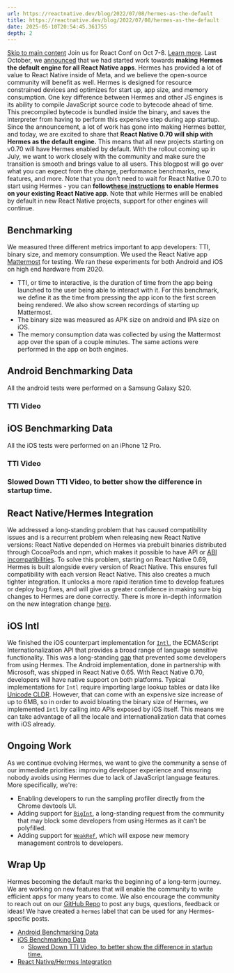 ```yaml
---
url: https://reactnative.dev/blog/2022/07/08/hermes-as-the-default
title: https://reactnative.dev/blog/2022/07/08/hermes-as-the-default
date: 2025-05-10T20:54:45.361755
depth: 2
---
```


[Skip to main content](https://reactnative.dev/blog/2022/07/08/hermes-as-the-default#__docusaurus_skipToContent_fallback)
Join us for React Conf on Oct 7-8. [Learn more](https://conf.react.dev).
Last October, we [announced](https://reactnative.dev/blog/2021/10/26/toward-hermes-being-the-default) that we had started work towards **making** **Hermes the default engine for all React Native apps**.
Hermes has provided a lot of value to React Native inside of Meta, and we believe the open-source community will benefit as well. Hermes is designed for resource constrained devices and optimizes for start up, app size, and memory consumption. One key difference between Hermes and other JS engines is its ability to compile JavaScript source code to bytecode ahead of time. This precompiled bytecode is bundled inside the binary, and saves the interpreter from having to perform this expensive step during app startup.
Since the announcement, a lot of work has gone into making Hermes better, and today, we are excited to share that **React Native 0.70 will ship with Hermes as the default engine.** This means that all new projects starting on v0.70 will have Hermes enabled by default. With the rollout coming up in July, we want to work closely with the community and make sure the transition is smooth and brings value to all users. This blogpost will go over what you can expect from the change, performance benchmarks, new features, and more. Note that you don’t need to wait for React Native 0.70 to start using Hermes - you can **follow[these instructions](https://reactnative.dev/docs/hermes#enabling-hermes) to enable Hermes on your existing React Native app**.
Note that while Hermes will be enabled by default in new React Native projects, support for other engines will continue.
## Benchmarking[​](https://reactnative.dev/blog/2022/07/08/hermes-as-the-default#benchmarking "Direct link to Benchmarking")
We measured three different metrics important to app developers: TTI, binary size, and memory consumption. We used the React Native app [Mattermost](https://github.com/mattermost/mattermost-mobile) for testing. We ran these experiments for both Android and iOS on high end hardware from 2020.
  * TTI, or time to interactive, is the duration of time from the app being launched to the user being able to interact with it. For this benchmark, we define it as the time from pressing the app icon to the first screen being rendered. We also show screen recordings of starting up Mattermost.
  * The binary size was measured as APK size on android and IPA size on iOS.
  * The memory consumption data was collected by using the Mattermost app over the span of a couple minutes. The same actions were performed in the app on both engines.


## Android Benchmarking Data[​](https://reactnative.dev/blog/2022/07/08/hermes-as-the-default#android-benchmarking-data "Direct link to Android Benchmarking Data")
All the android tests were performed on a Samsung Galaxy S20.
### TTI Video[​](https://reactnative.dev/blog/2022/07/08/hermes-as-the-default#tti-video "Direct link to TTI Video")
## iOS Benchmarking Data[​](https://reactnative.dev/blog/2022/07/08/hermes-as-the-default#ios-benchmarking-data "Direct link to iOS Benchmarking Data")
All the iOS tests were performed on an iPhone 12 Pro.
### TTI Video[​](https://reactnative.dev/blog/2022/07/08/hermes-as-the-default#tti-video-1 "Direct link to TTI Video")
### Slowed Down TTI Video, to better show the difference in startup time.[​](https://reactnative.dev/blog/2022/07/08/hermes-as-the-default#slowed-down-tti-video-to-better-show-the-difference-in-startup-time "Direct link to Slowed Down TTI Video, to better show the difference in startup time.")
## React Native/Hermes Integration[​](https://reactnative.dev/blog/2022/07/08/hermes-as-the-default#react-nativehermes-integration "Direct link to React Native/Hermes Integration")
We addressed a long-standing problem that has caused compatibility issues and is a recurrent problem when releasing new React Native versions: React Native depended on Hermes via prebuilt binaries distributed through CocoaPods and npm, which makes it possible to have API or [ABI incompatibilities](https://github.com/react-native-community/discussions-and-proposals/issues/257). To solve this problem, starting on React Native 0.69, Hermes is built alongside every version of React Native. This ensures full compatibility with each version React Native. This also creates a much tighter integration. It unlocks a more rapid iteration time to develop features or deploy bug fixes, and will give us greater confidence in making sure big changes to Hermes are done correctly. There is more in-depth information on the new integration change [here](https://github.com/facebook/react-native-website/pull/3159/files).
## iOS Intl[​](https://reactnative.dev/blog/2022/07/08/hermes-as-the-default#ios-intl "Direct link to iOS Intl")
We finished the iOS counterpart implementation for [`Intl`](https://developer.mozilla.org/en-US/docs/Web/JavaScript/Reference/Global_Objects/Intl), the ECMAScript Internationalization API that provides a broad range of language sensitive functionality. This was a long-standing [gap](https://github.com/facebook/hermes/issues/23) that prevented some developers from using Hermes. The Android implementation, done in partnership with Microsoft, was shipped in React Native 0.65. With React Native 0.70, developers will have native support on both platforms.
Typical implementations for `Intl` require importing large lookup tables or data like [Unicode CLDR](https://cldr.unicode.org/index). However, that can come with an expensive size increase of up to 6MB, so in order to avoid bloating the binary size of Hermes, we implemented `Intl` by calling into APIs exposed by iOS itself. This means we can take advantage of all the locale and internationalization data that comes with iOS already.
## Ongoing Work[​](https://reactnative.dev/blog/2022/07/08/hermes-as-the-default#ongoing-work "Direct link to Ongoing Work")
As we continue evolving Hermes, we want to give the community a sense of our immediate priorities: improving developer experience and ensuring nobody avoids using Hermes due to lack of JavaScript language features. More specifically, we're:
  * Enabling developers to run the sampling profiler directly from the Chrome devtools UI.
  * Adding support for [`BigInt`](https://developer.mozilla.org/en-US/docs/Web/JavaScript/Reference/Global_Objects/BigInt), a long-standing request from the community that may block some developers from using Hermes as it can’t be polyfilled.
  * Adding support for [`WeakRef`](https://github.com/facebook/hermes/issues/658), which will expose new memory management controls to developers.


## Wrap Up[​](https://reactnative.dev/blog/2022/07/08/hermes-as-the-default#wrap-up "Direct link to Wrap Up")
Hermes becoming the default marks the beginning of a long-term journey. We are working on new features that will enable the community to write efficient apps for many years to come. We also encourage the community to reach out on our [GitHub Repo](https://github.com/facebook/react-native) to post any bugs, questions, feedback or ideas! We have created a `hermes` label that can be used for any Hermes-specific posts.
  * [Android Benchmarking Data](https://reactnative.dev/blog/2022/07/08/hermes-as-the-default#android-benchmarking-data)
  * [iOS Benchmarking Data](https://reactnative.dev/blog/2022/07/08/hermes-as-the-default#ios-benchmarking-data)
    * [Slowed Down TTI Video, to better show the difference in startup time.](https://reactnative.dev/blog/2022/07/08/hermes-as-the-default#slowed-down-tti-video-to-better-show-the-difference-in-startup-time)
  * [React Native/Hermes Integration](https://reactnative.dev/blog/2022/07/08/hermes-as-the-default#react-nativehermes-integration)



